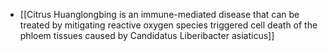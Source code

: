 - [[Citrus Huanglongbing is an immune-mediated disease that can be treated by mitigating reactive oxygen species triggered cell death of the phloem tissues caused by Candidatus Liberibacter asiaticus]]